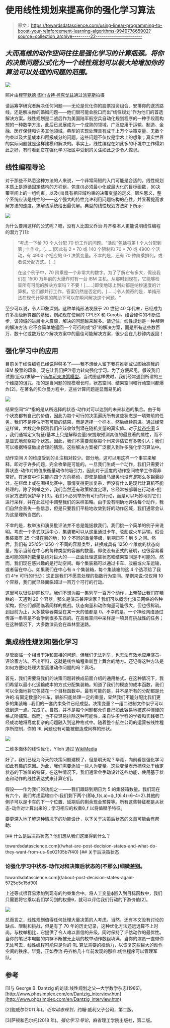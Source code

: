 # 使用线性规划来提高你的强化学习算法

> 原文：<https://towardsdatascience.com/using-linear-programming-to-boost-your-reinforcement-learning-algorithms-994977665902?source=collection_archive---------22----------------------->

## *大而高维的动作空间往往是强化学习的计算瓶颈。将你的决策问题公式化为一个线性规划可以极大地增加你的算法可以处理的问题的范围。*

![](img/af61afc64f43f90d09164f8d1f9a129d.png)

照片由[穆罕默德·图尔古特·柯克戈兹](https://www.pexels.com/@tkirkgoz)通过[派克斯](https://www.pexels.com/photo/exterior-of-glass-roof-of-house-in-city-5686928/)拍摄

请运筹学研究者解决任何问题——无论是优化你的股票投资组合、安排你的送货路线，还是解决你的婚姻问题——他们很可能会脱口而出“线性规划”作为他们的首选解决方案。线性规划是二战后作为美国陆军航空兵自动化规划程序的一种手段而构想的一种数学方法，此后已发展成为一个成熟的领域，广泛应用于运输、制造、金融、医疗保健和许多其他领域。典型的实现处理具有成千上万个决策变量、无数个约束以及大量成本和回报成分的问题。这些问题不仅仅是学术上的想象；真实世界的实际问题就是这样建模和解决的。事实上，线性编程在如此多的环境中工作得如此之好，有时看到它在强化学习社区中受到的关注如此之少令人惊讶。

## 线性编程导论

对于那些不熟悉这种方法的人来说，一个非常简短的入门可能是合适的。线性规划本质上是遵循固定结构的方程组，包含(I)必须最小化或最大化的目标函数，(ii)决策空间上的一组约束，以及(iii)具有相应域约束的决策变量的定义。顾名思义，整个系统应该是线性的——这个强大的特性允许利用问题结构的凸性，并显著提高求解方法的速度。求解该系统给出最优解。典型的线性规划方法如下所示:

![](img/c85d73c1554dbfe3ed4f575ef2355384.png)

为什么要用这样的公式呢？嗯，没有人比国父乔治·丹齐格本人更能说明线性编程的潜力了[1]:

> “考虑一下给 70 个人分配 70 份工作的问题。“活动”包括将第 I 个人分配到第 j 个作业。[……]因此有 2 * 70 或 140 个限制和 70 * 70 或 4900 个活动，有 4900 个相应的 0-1 决策变量。不幸的是，还有 70 种阶乘排列，或者说分配方式。[…]
> 
> 在这个例子中，70 阶乘是一个非常大的数字。为了了解它有多大，假设我们在 1500 万年前的大爆炸时有一台 IBM 主机。从那时到现在，它能够检查所有可能的解决方案吗？不要！[……]即使地球上到处都是纳秒速度的计算机，它们都并行工作，答案仍然是否定的。[……]令人惊奇的是，单纯形法在现代计算机的帮助下可以在瞬间解决这个问题。"

至少可以说，令人印象深刻。这种单纯形法发展于 20 世纪 40 年代末，已经成为许多高级解算器的基础，例如现在使用的 CPLEX 和 Gurobi。结合硬件的不断进步，该领域的进展令人震惊，解决的问题越来越多。请记住，线性规划是一种*精确*的解决方法:它不会简单地返回一个可行的或“好”的解决方案，而是所有这些数百万、数十亿或数万亿个解决方案中的最佳可能解决方案，很少会在几秒钟内返回！

## 强化学习中的应用

目前关于线性编程已经说得够多了——我不想给人留下我在推销或试图抬高我的 IBM 股票的印象。现在让我们把注意力转向强化学习。为了方便起见，假设我们试图(近似)求解一个[马尔可夫决策模型](/the-five-building-blocks-of-markov-decision-processes-997dc1ab48a7)。当试图这样做时，我们经常遇到所谓的三个维度的诅咒，指的是当问题的规模增长时，状态空间、结果空间和行动空间都爆炸[2]。在著名的贝尔曼方程中，这些计算问题是显而易见的:

![](img/21eaf517f52c7616e9bd133d842a2ac6.png)

结果空间*S’*指的是从所选择的状态-动作对可以达到的未来状态的集合。由于每个状态都有自己的价值，因此为每个可行的决策遍历所有这些状态是一项繁琐的任务。我们不是评估所有可能的结果，而是选择一个样本，然后继续前进。通过经常这样做，大数定律预测我们应该收敛到潜在随机变量的真实值。对于[状态空间](/a-deep-dive-into-problem-states-498ad0746c98) *S* ，我们通常定义特征(基本上只是解释变量)来提取预测其值的最显著的属性，而不是显式地观察每个状态。因此，我们不需要观察每个州来评估它有多吸引人；我们可以根据特征做出合理的猜测。这些解决方案被广泛嵌入到许多强化学习算法中。

动作空间 *X* 的维度受到的关注相对较少。部分地，这可以用这样一个事实来解释，即对于许多问题，完全枚举是可能的。一旦我们生成一个动作，我们只需要计算状态-动作对的值来衡量动作的吸引力，因此对于适度的动作空间枚举工作得非常好。在迷宫中你只能向四个方向移动，即使是超级马里奥也没有*那*那么多锦囊妙计。在棋盘上或在围棋比赛中，事情变得更加复杂，但没有什么是现代计算机不能处理的。除了列举之外，我们当然还有政策梯度定理，它经常被部署在行动者-批评家方法的保护伞下[3]。我们不必列举所有可行的行动，而是可以巧妙地对它们进行采样，并在此过程中调整我们的采样策略。由于没有明确地评估每个动作，我们自然会丢失一些信息，但是只要我们平稳地收敛到好的动作区域，我们通常会认为这是理所当然的。

不幸的是，枚举法和演员批评法并不总是能拯救我们。我们挑一个简单的例子来说明。考虑一个多式联运中心，集装箱可以从这里通过卡车、驳船或火车运输。假设集装箱有 25 个潜在目的地，10 个不同的重量等级，到期日在 1 到 5 之间。然后，我们有 25*10*5=1250 个不同的容器类型，转换成具有 1250 个维度的状态向量，指示当前在中心的每种类型的容器的数量。即使没有正式的证明，也很容易看出可能的排列数量是绝对巨大的——正面处理这些状态和结果空间是不可能的。然而，我们现在感兴趣的是行动空间。每个集装箱可以通过卡车、驳船或火车运输，或者留在中心。如果我们在中心有 n 个集装箱，每个集装箱的这 4 个选项给了我们 4^n 可行的行动；这正是我们不愿意处理的指数行为空间。举例来说:仅仅用 10 个容器，我们就已经面临超过一百万个可行的行动。

这里可以很快排除枚举。我们不想为每一集列举一百万个动作，上帝禁止我们在糟糕的一天遇到 20 个容器。那么是演员兼评论家？我们可以概念化演员网络的各种架构，但它们都面临着同样的挑战。状态向量和动作向量可能很大，但也很稀疏。到目前为止，大多数容器类型在某一天的值都是 0。不幸的是，一个神经网络通过传递一串零是不会学到很多东西的。在高维空间中采样是一项具有挑战性的任务；在这种情况下，大多数演员会在森林里迷路。

## 集成线性规划和强化学习

尽管面临一个相当干净和直接的问题，但我们无法列举，也无法有效地应用演员-评论家方法。不出所料，这就是线性编程重新登上舞台的地方。还记得这种方法是如何方便地处理大型高维动作问题的吗？真巧。

首先，我们需要将我们的决策问题转换成前面介绍的通用格式。在这种情况下，我们希望以最小化运输成本的方式分配集装箱。知道了我们的模态的成本函数，我们可以全面地将它包装在一个目标函数中。最有可能的是，并不是所有的分配都是允许的:有固定数量的卡车，驳船只能处理一定的重量，显然我们不能分配比我们更多的集装箱…我们的一套约束条件已经成型。决策变量？一组二进制文件似乎可以做到这一点。完成了。自然，并不是每个问题都允许自己如此容易地被这种僵硬的格式所捕获。然而，也不应轻易排除这种可能性。来自许多学科的学者和实践者已经成功地将高度复杂的问题融入到这种格式中。随着整个航空公司的运营被线性程序所控制，你的 RL 问题也有可能被塑造成同样的形状。

![](img/e86df850a3efd84b0ca5578b4ab7acb8.png)

二维多面体的线性优化，Ylloh 通过 [WikiMedia](https://commons.wikimedia.org/wiki/File:Linear_optimization_in_a_2-dimensional_polytope.svg)

好了，我们已经为今天的决策问题建模了，但是明天呢？毕竟，向前看是强化学习如此有趣的原因。为此，我们需要添加一些人为变量。这些变量表示捕获处于给定状态的下游值的特征。在这种情况下，我们通常会手动设计这些功能，使用基于状态和动作的线性表达式来计算它们。

假设——作为我们的功能之一——我们跟踪到期日为 5 的集装箱数量。我们现在有六个，我们考虑运输四个:我们剩下两个(即ϕ_f(s,a)=ϕ_f(6,4)=6–4=2).其他的例子可以是卡车的下一个位置、延期后的剩余现金预算等。所有这些特征都是从状态-动作对计算出来的；学习相应的权重θ_f 以将值赋予特征。

要更深入地了解这种情况下的功能设计，以下关于决策后状态的文章可能会有帮助:

[](/what-are-post-decision-states-and-what-do-they-want-from-us-9e02105b7f40) [## 什么是后决策状态？他们想从我们这里得到什么？

towardsdatascience.com](/what-are-post-decision-states-and-what-do-they-want-from-us-9e02105b7f40) [](/about-post-decision-states-again-5725e5c15d90) [## 关于后决策状态

### 论强化学习中状态-动作对和决策后状态的(不那么)细微差别。

towardsdatascience.com](/about-post-decision-states-again-5725e5c15d90) 

上述等式很容易添加到现有的约束集合中。将人工变量ϕ嵌入到目标函数中，我们只需要将它乘以我们学习到的权重θ，就可以评估我们行动的下游价值[2]。

![](img/fabe198ffddd2625493e3441e68b0eea.png)

总而言之，线性规划值得任何处理大量决策的人考虑。当然，还有本文没有讨论的缺点、限制和挑战，但是有了 70 年的历史记录，这种优化方法还远远算不上时尚。与枚举相比，它提供了令人难以置信的升级，同时保持了评估动作的最优性。当你的笔记本电脑的内存不断被无止境的枚举动作数组填满，当你的演员一直带你无处可去，线性编程可能只是你的 RL 算法需要的推动力，以恢复这些巨大的动作空间的秩序。毕竟，正如乔治·丹齐格几十年前发现的那样:线性程序可以管理军队。

## 参考

[1]与 George B. Dantzig 的访谈:线性规划之父—大学数学杂志(1986)。[http://www.phpsimplex.com/en/Dantzig_interview.htm](http://www.phpsimplex.com/en/Dantzig_interview.htm)

[2]鲍威尔(2011 年)。*近似动态规划*，约翰·威利父子公司，第二版。

[3]萨顿和巴尔托(2018 年)。*强化学习:导论*，麻省理工学院出版社，第二版。